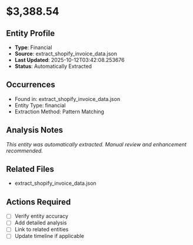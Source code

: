 # $3,388.54

## Entity Profile
- **Type**: Financial
- **Source**: extract_shopify_invoice_data.json
- **Last Updated**: 2025-10-12T03:42:08.253676
- **Status**: Automatically Extracted

## Occurrences
- Found in: extract_shopify_invoice_data.json
- Entity Type: financial
- Extraction Method: Pattern Matching

## Analysis Notes
*This entity was automatically extracted. Manual review and enhancement recommended.*

## Related Files
- extract_shopify_invoice_data.json

## Actions Required
- [ ] Verify entity accuracy
- [ ] Add detailed analysis
- [ ] Link to related entities
- [ ] Update timeline if applicable
